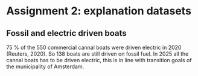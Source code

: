# Assignment 2: explanation datasets

## Fossil and electric driven boats
75 % of the 550 commercial cannal boats were driven electric in 2020 (Reuters, 2020). So 138 boats are still driven on fossil fuel. In 2025 all the cannal boats has to be driven electric, this is in line with transition goals of the municipality of Amsterdam. 
